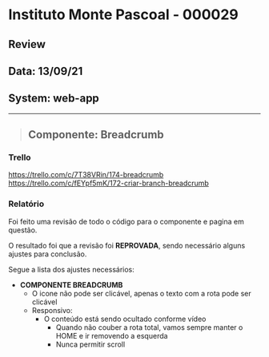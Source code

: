 # Instituto Monte Pascoal - 000029

## **Review**
## Data: 13/09/21
## System: web-app

***

> ## Componente: Breadcrumb

### Trello
https://trello.com/c/7T38VRin/174-breadcrumb  
https://trello.com/c/fEYpf5mK/172-criar-branch-breadcrumb  

### Relatório  
Foi feito uma revisão de todo o código para o componente e pagina em questão.  

<!-- O resultado foi que o componente foi **APROVADO** e o mesmo será movido para "Revisão Aprovada* e entrará em produção no proximo deploy.   -->

O resultado foi que a revisão foi **REPROVADA**, sendo necessário alguns ajustes para conclusão.

Segue a lista dos ajustes necessários:

- **COMPONENTE BREADCRUMB**
  - O icone não pode ser clicável, apenas o texto com a rota pode ser clicável
  - Responsivo:
    - O conteúdo está sendo ocultado conforme vídeo
      - Quando não couber a rota total, vamos sempre manter o HOME e ir removendo a esquerda
      - Nunca permitir scroll